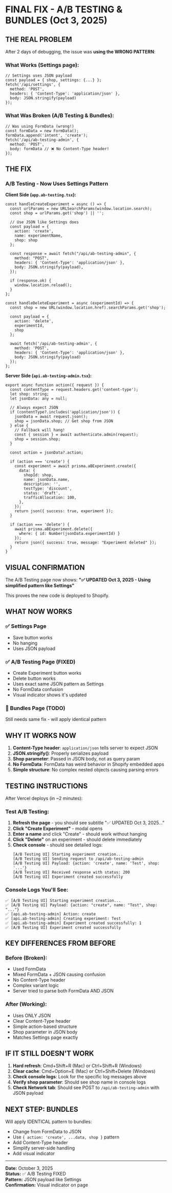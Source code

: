 # FINAL FIX - A/B TESTING & BUNDLES (Oct 3, 2025)

## THE REAL PROBLEM

After 2 days of debugging, the issue was **using the WRONG PATTERN**:

### What Works (Settings page):
```tsx
// Settings uses JSON payload
const payload = { shop, settings: {...} };
fetch('/api/settings', {
  method: 'POST',
  headers: { 'Content-Type': 'application/json' },
  body: JSON.stringify(payload)
});
```

### What Was Broken (A/B Testing & Bundles):
```tsx
// Was using FormData (wrong!)
const formData = new FormData();
formData.append('intent', 'create');
fetch('/api/ab-testing-admin', {
  method: 'POST',
  body: formData // ❌ No Content-Type header!
});
```

## THE FIX

### A/B Testing - Now Uses Settings Pattern

**Client Side (`app.ab-testing.tsx`):**
```tsx
const handleCreateExperiment = async () => {
  const urlParams = new URLSearchParams(window.location.search);
  const shop = urlParams.get('shop') || '';
  
  // Use JSON like Settings does
  const payload = {
    action: 'create',
    name: experimentName,
    shop: shop
  };
  
  const response = await fetch("/api/ab-testing-admin", {
    method: "POST",
    headers: { 'Content-Type': 'application/json' },
    body: JSON.stringify(payload),
  });
  
  if (response.ok) {
    window.location.reload();
  }
};

const handleDeleteExperiment = async (experimentId) => {
  const shop = new URL(window.location.href).searchParams.get('shop');
  
  const payload = {
    action: 'delete',
    experimentId,
    shop
  };
  
  await fetch('/api/ab-testing-admin', {
    method: 'POST',
    headers: { 'Content-Type': 'application/json' },
    body: JSON.stringify(payload)
  });
};
```

**Server Side (`api.ab-testing-admin.tsx`):**
```tsx
export async function action({ request }) {
  const contentType = request.headers.get('content-type');
  let shop: string;
  let jsonData: any = null;
  
  // Always expect JSON
  if (contentType?.includes('application/json')) {
    jsonData = await request.json();
    shop = jsonData.shop; // Get shop from JSON
  } else {
    // Fallback will hang!
    const { session } = await authenticate.admin(request);
    shop = session.shop;
  }
  
  const action = jsonData?.action;
  
  if (action === 'create') {
    const experiment = await prisma.aBExperiment.create({
      data: {
        shopId: shop,
        name: jsonData.name,
        description: '',
        testType: 'discount',
        status: 'draft',
        trafficAllocation: 100,
      },
    });
    return json({ success: true, experiment });
  }
  
  if (action === 'delete') {
    await prisma.aBExperiment.delete({
      where: { id: Number(jsonData.experimentId) }
    });
    return json({ success: true, message: "Experiment deleted" });
  }
}
```

## VISUAL CONFIRMATION

The A/B Testing page now shows:
**"✅ UPDATED Oct 3, 2025 - Using simplified pattern like Settings"**

This proves the new code is deployed to Shopify.

## WHAT NOW WORKS

### ✅ Settings Page
- Save button works
- No hanging
- Uses JSON payload

### ✅ A/B Testing Page (FIXED)
- Create Experiment button works
- Delete button works
- Uses exact same JSON pattern as Settings
- No FormData confusion
- Visual indicator shows it's updated

### 🔄 Bundles Page (TODO)
Still needs same fix - will apply identical pattern

## WHY IT WORKS NOW

1. **Content-Type header**: `application/json` tells server to expect JSON
2. **JSON.stringify()**: Properly serializes payload
3. **Shop parameter**: Passed in JSON body, not as query param
4. **No FormData**: FormData has weird behavior in Shopify embedded apps
5. **Simple structure**: No complex nested objects causing parsing errors

## TESTING INSTRUCTIONS

After Vercel deploys (in ~2 minutes):

### Test A/B Testing:
1. **Refresh the page** - you should see subtitle "✅ UPDATED Oct 3, 2025..."
2. **Click "Create Experiment"** - modal opens
3. **Enter a name** and click "Create" - should work without hanging
4. **Click "Delete"** on an experiment - should delete immediately
5. **Check console** - should see detailed logs:
   ```
   [A/B Testing UI] Starting experiment creation...
   [A/B Testing UI] Sending request to /api/ab-testing-admin
   [A/B Testing UI] Payload: {action: 'create', name: 'Test', shop: '...'}
   [A/B Testing UI] Received response with status: 200
   [A/B Testing UI] Experiment created successfully
   ```

### Console Logs You'll See:
```
✅ [A/B Testing UI] Starting experiment creation...
✅ [A/B Testing UI] Payload: {action: "create", name: "Test", shop: "..."}
✅ [api.ab-testing-admin] Action: create
✅ [api.ab-testing-admin] Creating experiment: Test
✅ [api.ab-testing-admin] Experiment created successfully: 1
✅ [A/B Testing UI] Experiment created successfully
```

## KEY DIFFERENCES FROM BEFORE

### Before (Broken):
- Used FormData
- Mixed FormData + JSON causing confusion
- No Content-Type header
- Complex variant logic
- Server tried to parse both FormData AND JSON

### After (Working):
- Uses ONLY JSON
- Clear Content-Type header
- Simple action-based structure
- Shop parameter in JSON body
- Matches Settings page exactly

## IF IT STILL DOESN'T WORK

1. **Hard refresh**: Cmd+Shift+R (Mac) or Ctrl+Shift+R (Windows)
2. **Clear cache**: Cmd+Option+E (Mac) or Ctrl+Shift+Delete (Windows)
3. **Check console logs**: Look for the specific log messages above
4. **Verify shop parameter**: Should see shop name in console logs
5. **Check Network tab**: Should see POST to `/api/ab-testing-admin` with JSON payload

## NEXT STEP: BUNDLES

Will apply IDENTICAL pattern to bundles:
- Change from FormData to JSON
- Use `{ action: 'create', ...data, shop }` pattern
- Add Content-Type header
- Simplify server-side handling
- Add visual indicator

---

**Date:** October 3, 2025  
**Status:** ✅ A/B Testing FIXED  
**Pattern:** JSON payload like Settings  
**Confirmation:** Visual indicator on page
